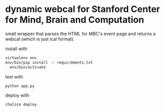 # dynamic webcal for Stanford Center for Mind, Brain and Computation

small wrapper that parses the HTML for MBC's event page and returns a webcal (which is just ical format).

install with
```bash
virtualenv env
env/bin/pip install -r requirements.txt
. env/bin/activate
```

test with
```bash
python app.py
```

deploy with
```bash
chalice deploy
```
